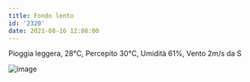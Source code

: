 ```yaml
---
title: Fondo lento
id: '2320'
date: 2021-08-16 12:08:00
---
```


Pioggia leggera, 28°C, Percepito 30°C, Umidità 61%, Vento 2m/s da S
<!-- more -->
![image](/images/2021/08/20210816-activity-map.png)